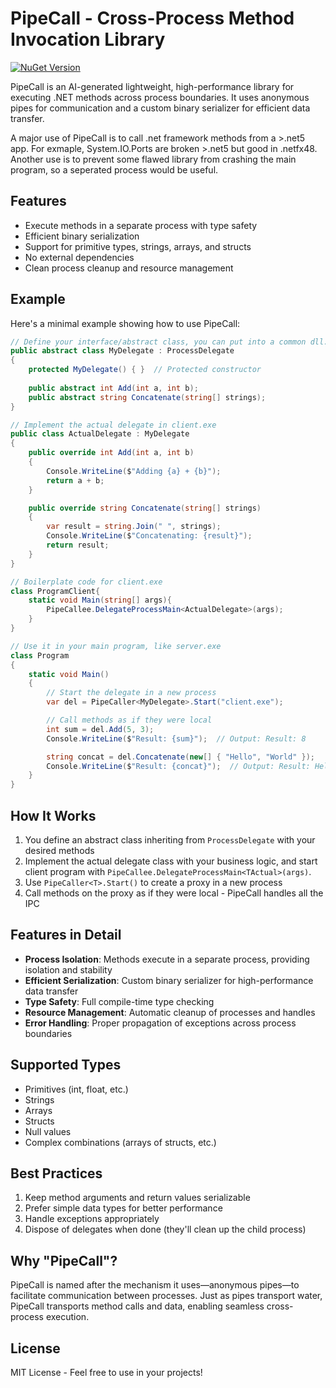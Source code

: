 # PipeCall - Cross-Process Method Invocation Library

[![NuGet Version](https://img.shields.io/nuget/v/PipeCall.svg)](https://www.nuget.org/packages/PipeCall/)

PipeCall is an AI-generated lightweight, high-performance library for executing .NET methods across process boundaries. It uses anonymous pipes for communication and a custom binary serializer for efficient data transfer. 

A major use of PipeCall is to call .net framework methods from a >.net5 app. For exmaple, System.IO.Ports are broken >.net5 but good in .netfx48.
Another use is to prevent some flawed library from crashing the main program, so a seperated process would be useful.

## Features

- Execute methods in a separate process with type safety
- Efficient binary serialization
- Support for primitive types, strings, arrays, and structs
- No external dependencies
- Clean process cleanup and resource management

## Example

Here's a minimal example showing how to use PipeCall:

```csharp
// Define your interface/abstract class, you can put into a common dll.
public abstract class MyDelegate : ProcessDelegate
{
    protected MyDelegate() { }  // Protected constructor
    
    public abstract int Add(int a, int b);
    public abstract string Concatenate(string[] strings);
}

// Implement the actual delegate in client.exe
public class ActualDelegate : MyDelegate
{
    public override int Add(int a, int b)
    {
        Console.WriteLine($"Adding {a} + {b}");
        return a + b;
    }

    public override string Concatenate(string[] strings)
    {
        var result = string.Join(" ", strings);
        Console.WriteLine($"Concatenating: {result}");
        return result;
    }
}

// Boilerplate code for client.exe
class ProgramClient{
    static void Main(string[] args){
        PipeCallee.DelegateProcessMain<ActualDelegate>(args);
    }
}

// Use it in your main program, like server.exe
class Program
{
    static void Main()
    {
        // Start the delegate in a new process
        var del = PipeCaller<MyDelegate>.Start("client.exe");

        // Call methods as if they were local
        int sum = del.Add(5, 3);
        Console.WriteLine($"Result: {sum}");  // Output: Result: 8

        string concat = del.Concatenate(new[] { "Hello", "World" });
        Console.WriteLine($"Result: {concat}");  // Output: Result: Hello World
    }
}

```

## How It Works

1. You define an abstract class inheriting from `ProcessDelegate` with your desired methods
2. Implement the actual delegate class with your business logic, and start client program with `PipeCallee.DelegateProcessMain<TActual>(args)`.
3. Use `PipeCaller<T>.Start()` to create a proxy in a new process
4. Call methods on the proxy as if they were local - PipeCall handles all the IPC

## Features in Detail

- **Process Isolation**: Methods execute in a separate process, providing isolation and stability
- **Efficient Serialization**: Custom binary serializer for high-performance data transfer
- **Type Safety**: Full compile-time type checking
- **Resource Management**: Automatic cleanup of processes and handles
- **Error Handling**: Proper propagation of exceptions across process boundaries

## Supported Types

- Primitives (int, float, etc.)
- Strings
- Arrays
- Structs
- Null values
- Complex combinations (arrays of structs, etc.)

## Best Practices

1. Keep method arguments and return values serializable
2. Prefer simple data types for better performance
3. Handle exceptions appropriately
4. Dispose of delegates when done (they'll clean up the child process)

## Why "PipeCall"?

PipeCall is named after the mechanism it uses—anonymous pipes—to facilitate communication between processes. Just as pipes transport water, PipeCall transports method calls and data, enabling seamless cross-process execution.

## License

MIT License - Feel free to use in your projects! 
